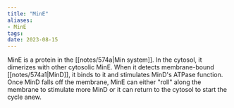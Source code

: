 ```yaml
---
title: "MinE"
aliases:
- MinE
tags:
date: 2023-08-15
---
```

MinE is a protein in the [[notes/574a|Min system]]. In the cytosol, it dimerizes with other cytosolic MinE. When it detects membrane-bound [[notes/574a1|MinD]], it binds to it and stimulates MinD's ATPase function. Once MinD falls off the membrane, MinE can either "roll" along the membrane to stimulate more MinD or it can return to the cytosol to start the cycle anew.